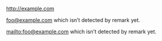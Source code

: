 <http://example.com>

<foo@example.com> which isn’t detected by remark yet.

<mailto:foo@example.com> which isn’t detected by remark yet.
